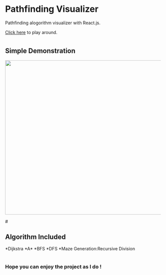 # Pathfinding Visualizer

Pathfinding alogorithm visualizer with React.js.

[Click here](https://clever-villani-dd7616.netlify.app/) to play around.

#

## Simple Demonstration
<p><img align="center" src="https://github.com/CarmenXia/Pathfinding-Visualizer/blob/master/Pathfinding%20visualizer%20demo.gif" width="700" height="500"/></p>
#

## Algorithm Included

*Dijkstra
*A\*
*BFS
*DFS
*Maze Generation:Recursive Division

#

### Hope you can enjoy the project as I do !
